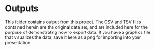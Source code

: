 # Outputs
This folder contains output from this project. The CSV and TSV files contained herein are the original data set, and are included here for the purpose of demonstrating how to export data.
If you have a graphics file that visualizes the data, save it here as a png for importing into your presentation
